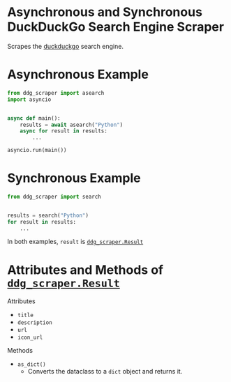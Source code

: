 
# Asynchronous and Synchronous DuckDuckGo Search Engine Scraper

Scrapes the [duckduckgo](https://duck.com) search engine.

# Asynchronous Example
```py
from ddg_scraper import asearch
import asyncio


async def main():
    results = await asearch("Python")
    async for result in results:
        ...

asyncio.run(main())
```

# Synchronous Example
```py
from ddg_scraper import search


results = search("Python")
for result in results:
    ...
```

In both examples, `result` is [`ddg_scraper.Result`](ddg_scraper/_dataclasses.py)

# Attributes and Methods of [`ddg_scraper.Result`](ddg_scraper/_dataclasses.py)

Attributes

- `title`
- `description`
- `url`
- `icon_url`

Methods

- `as_dict()`
    - Converts the dataclass to a `dict` object and returns it.
